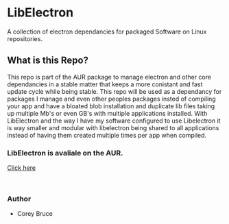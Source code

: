 # LibElectron

A collection of electron dependancies for packaged Software on Linux repositories.

## What is this Repo?

This repo is part of the AUR package to manage electron and other core dependancies in a stable matter that keeps a more conistant and fast update cycle while being stable. This repo will be used as a dependancy for packages I manage and even other peoples packages insted of compiling your app and have a bloated blob installation and duplicate lib files taking up multiple Mb's or even GB's with multiple applications installed. With LibElectron and the way I have my software configured to use Libelectron it is way smaller and modular with libelectron being shared to all applications instead of having them created multiple times per app when compiled.

 ### LibElectron is avaliale on the AUR.
  
  [Click here](https://aur.archlinux.org/packages/libelectron)


&nbsp;&nbsp;&nbsp;&nbsp;

### Author

* Corey Bruce